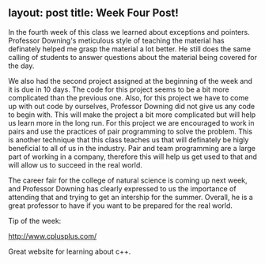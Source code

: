 layout: post
title: Week Four Post!
---

In the fourth week of this class we learned about exceptions and pointers. Professor Downing's meticulous style of 
teaching the material has definately helped me grasp the material a lot better. He still does the same calling of 
students to answer questions about the material being covered for the day.

We also had the second project assigned at the beginning of the week and it is due in 10 days. The code for this 
project seems to be a bit more complicated than the previous one. Also, for this project we have to come up with 
out code by ourselves, Professor Downing did not give us any code to begin with. This will make the project
a bit more complicated but will help us learn more in the long run. For this project we are encouraged to work
in pairs and use the practices of pair programming to solve the problem. This is another technique that this class
teaches us that will definately be higly beneficial to all of us in the industry. Pair and team programming 
are a large part of working in a company, therefore this will help us get used to that and will allow us to 
succeed in the real world. 

The career fair for the college of natural science is coming up next week, and Professor Downing has clearly 
expressed to us the importance of attending that and trying to get an intership for the summer. Overall, he is a
great professor to have if you want to be prepared for the real world. 

Tip of the week:

<a href="http://www.cplusplus.com/">http://www.cplusplus.com/</a> 

Great website for learning about c++.
